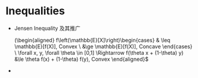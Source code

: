 # Inequalities
*   Jensen Inequality 及其推广  
      
    (\begin{aligned} f\left(\mathbb{E}\[X]\right)\begin{cases} & \leq \mathbb{E}\[f(X)], Convex \\ &\ge \mathbb{E}\[f(X)], Concave \end{cases} \\ \forall x, y, \forall \theta \in \[0,1] \Rightarrow f(\theta x + (1-\theta) y) &\le \theta f(x) + (1-\theta) f(y), Convex \end{aligned}$  
      
    
*

